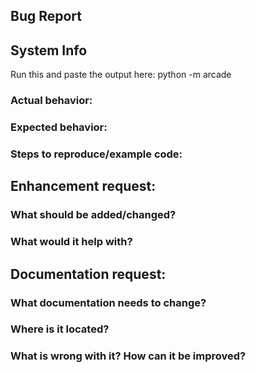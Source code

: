 ## Bug Report

## System Info

Run this and paste the output here: python -m arcade

### Actual behavior:

### Expected behavior:

### Steps to reproduce/example code:


## Enhancement request:

### What should be added/changed?

### What would it help with?


## Documentation request:

### What documentation needs to change? 

### Where is it located?

### What is wrong with it? How can it be improved?
